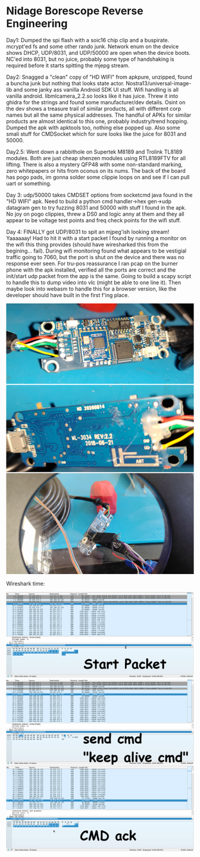 Nidage Borescope Reverse Engineering
====================================

Day1:
Dumped the spi flash with a soic16 chip clip and a buspirate. mcrypt'ed fs and some other rando junk. Network enum on the device shows DHCP, UDP/8031, and UDP/50000 are open when the device boots. NC'ed into 8031, but no juice, probably some type of handshaking is required before it starts spitting the mjepg stream. 

Day2:
Snagged a "clean" copy of "HD WIFI" from apkpure, unzipped, found a buncha junk but nothing that looks state actor. Nostra13/universal-image-lib and some janky ass vanilla Android SDK UI stuff. Wifi handling is all vanilla android. libmlcamera_2.2.so looks like it has juice. Threw it into ghidra for the strings and found some manufacturer/dev details. Osint on the dev shows a treasure trail of similar products, all with different corp names but all the same physical addresses. The handful of APKs for similar products are almost identical to this one, probably industry/trend hopping. Dumped the apk with apktools too, nothing else popped up. Also some smali stuff for CMDSocket which for sure looks like the juice for 8031 and 50000. 

Day2.5:
Went down a rabbithole on Supertek M8189 and Trolink TL8189 modules. Both are just cheap shenzen modules using RTL8189FTV for all lifting. There is also a mystery QFP48 with some non-standard marking, zero whitepapers or hits from oconus on its nums. The back of the board has pogo pads, im gonna solder some clippie loops on and see if I can pull uart or something.

Day 3: udp/50000 takes CMDSET options from socketcmd java found in the "HD WIFI" apk. Need to build a python cmd handler->hex gen->udp datagram gen to try fuzzing 8031 and 50000 with stuff I found in the apk. No joy on pogo clippies, threw a DS0 and logic anny at them and they all appear to be voltage test points and freq check points for the wifi stuff. 

Day 4: FINALLY got UDP/8031 to spit an mjpeg'ish looking stream! Yaaaaaay! Had to hit it with a start packet I found by running a monitor on the wifi this thing provides (should have wiresharked this from the begining... fail). During wifi monitoring found what appears to be vestigial traffic going to 7060, but the port is shut on the device and there was no response ever seen. For tru-pos reassurance I ran pcap on the burner phone with the apk installed, verified all the ports are correct and the init/start udp packet from the app is the same. Going to build a scapy script to handle this to dump video into vlc (might be able to one line it). Then maybe look into webasm to handle this for a browser version, like the developer should have built in the first f'ing place.

![front board](/images/nidage-front.jpg?raw=true)
![back board](/images/nidage-back.jpg?raw=true)
![chipclip](/images/nidage-dump.jpg?raw=true)

Wireshark time:

![startpkt](/images/nidage-packet-start.png?raw=true)
![setcmd](/images/nidage-packet-setcmd.png?raw=true)
![retcmd](/images/nidage-packet-retcmd.png?raw=true)

